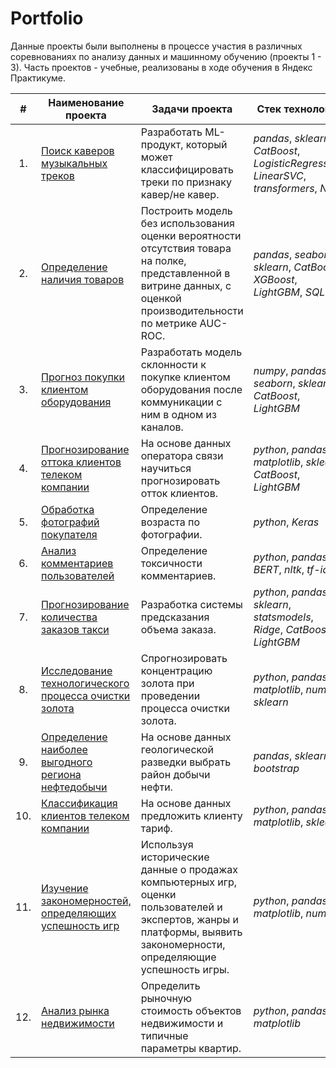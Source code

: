 # Portfolio

Данные проекты были выполнены в процессе участия в различных соревнованиях по анализу данных и машинному обучению (проекты 1 - 3). 
Часть проектов - учебные, реализованы в ходе обучения в Яндекс Практикуме.

|**#**| **Наименование проекта** | **Задачи проекта** | **Стек технологий** |
|:---:|--------------------------|--------------|---------------------|
| 1.| [Поиск каверов музыкальных треков](https://github.com/OlgaVish/Portfolio/tree/main/Search_for_cover_tracks) | Разработать ML-продукт, который может классифицировать треки по признаку кавер/не кавер. | _pandas_, _sklearn_, _CatBoost_, _LogisticRegression_, _LinearSVC_, _transformers_, _NLP_ |
| 2.| [Определение наличия товаров]() | Построить модель без использования оценки вероятности отсутствия товара на полке, представленной в витрине данных, с оценкой производительности по метрике AUC-ROC. | _pandas_, _seaborn_, _sklearn_, _CatBoost_, _XGBoost_, _LightGBM_, _SQL_ |
| 3.| [Прогноз покупки клиентом оборудования]() | Разработать модель склонности к покупке клиентом оборудования после коммуникации с ним в одном из каналов. | _numpy_, _pandas_, _seaborn_, _sklearn_, _CatBoost_, _LightGBM_ |
| 4.| [Прогнозирование оттока клиентов телеком компании](https://github.com/OlgaVish/Portfolio/tree/main/Customer_churn_forecasting) | На основе данных оператора связи научиться прогнозировать отток клиентов. | _python_, _pandas_, _matplotlib_, _sklearn_, _CatBoost_, _LightGBM_ |
| 5.| [Обработка фотографий покупателя](https://github.com/OlgaVish/Portfolio/tree/main/Determining_age_from_photo) | Определение возраста по фотографии. | _python_, _Keras_ |
| 6.| [Анализ комментариев пользователей](https://github.com/OlgaVish/Portfolio/tree/main/Classification_of_user_comments) | Определение токсичности комментариев. | _python_, _pandas_, _BERT_, _nltk_, _tf-idf_ |
| 7.| [Прогнозирование количества заказов такси](https://github.com/OlgaVish/Portfolio/tree/main/Taxi_order_forecast) | Разработка системы предсказания объема заказа. | _python_, _pandas_, _sklearn_, _statsmodels_, _Ridge_, _CatBoost_, _LightGBM_ |
| 8.| [Исследование технологического процесса очистки золота](https://github.com/OlgaVish/Portfolio/tree/main/Predict_gold_recovery_rate) | Спрогнозировать концентрацию золота при проведении процесса очистки золота. | _python_, _pandas_, _matplotlib_, _numpy_, _sklearn_ |
| 9.| [Определение наиболее выгодного региона нефтедобычи](https://github.com/OlgaVish/Portfolio/tree/main/Choose_location_for_well) | На основе данных геологической разведки выбрать район добычи нефти. | _pandas_, _sklearn_, _bootstrap_ |
| 10.| [Классификация клиентов телеком компании](https://github.com/OlgaVish/Portfolio/tree/main/Tariff_recommendation) | На основе данных предложить клиенту тариф. | _python_, _pandas_, _matplotlib_, _sklearn_ |
| 11.| [Изучение закономерностей, определяющих успешность игр](https://github.com/OlgaVish/Portfolio/tree/main/Search_for_patterns_of_game_success) | Используя исторические данные о продажах компьютерных игр, оценки пользователей и экспертов, жанры и платформы, выявить закономерности, определяющие успешность игры. | _python_, _pandas_, _matplotlib_, _numpy_ |
| 12.| [Анализ рынка недвижимости](https://github.com/OlgaVish/Portfolio/tree/main/Research_of_apartment_sales_data) | Определить рыночную стоимость объектов недвижимости и типичные параметры квартир. | _python_, _pandas_, _matplotlib_|


